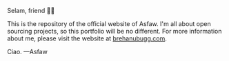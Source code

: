 Selam, friend 👋🏾

This is the repository of the official website of Asfaw. I'm all about open sourcing projects, so this portfolio will be no different. For more information about me, please visit the website at [brehanubugg.com](https://brehanubugg.com).

Ciao. —Asfaw